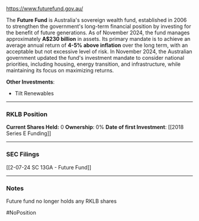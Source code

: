https://www.futurefund.gov.au/

The **Future Fund** is Australia's sovereign wealth fund, established in 2006 to strengthen the government's long-term financial position by investing for the benefit of future generations. As of November 2024, the fund manages approximately **A$230 billion** in assets. Its primary mandate is to achieve an average annual return of **4-5% above inflation** over the long term, with an acceptable but not excessive level of risk. In November 2024, the Australian government updated the fund's investment mandate to consider national priorities, including housing, energy transition, and infrastructure, while maintaining its focus on maximizing returns.

**Other Investments**: 
-  Tilt Renewables

----
### RKLB Position

**Current Shares Held:** 0
**Ownership**: 0%
**Date of first Investment**: [[2018 Series E Funding]]

----
### SEC Filings

[[2-07-24 SC 13GA - Future Fund]]

----
### Notes

Future fund no longer holds any RKLB shares

#NoPosition